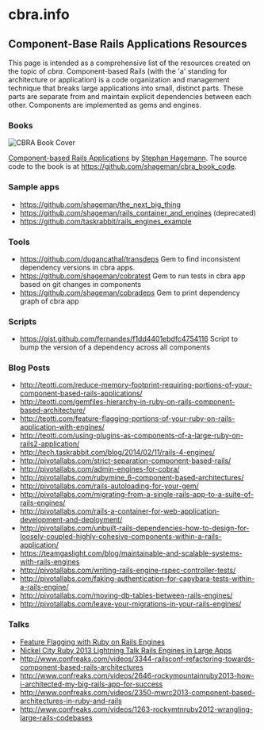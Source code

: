 # cbra.info
## Component-Base Rails Applications Resources

This page is intended as a comprehensive list of the resources created on the topic of _cbra_. Component-based Rails (with the 'a' standing for architecture or application) is a code organization and management technique that breaks large applications into small, distinct parts. These parts are separate from and maintain explicit dependencies between each other. Components are implemented as gems and engines.</p>

### Books

![CBRA Book Cover](https://octodex.github.com/images/yaktocat.png)

[Component-based Rails Applications](https://leanpub.com/cbra) by [Stephan Hagemann](@shageman). The source code to the book is at https://github.com/shageman/cbra_book_code.

### Sample apps

* https://github.com/shageman/the_next_big_thing
* https://github.com/shageman/rails_container_and_engines (deprecated)
* https://github.com/taskrabbit/rails_engines_example

### Tools

* https://github.com/dugancathal/transdeps Gem to find inconsistent dependency versions in cbra apps.
* https://github.com/shageman/cobratest Gem to run tests in cbra app based on git changes in components
* https://github.com/shageman/cobradeps Gem to print dependency graph of cbra app

### Scripts

* https://gist.github.com/fernandes/f1dd4401ebdfc4754116 Script to bump the version of a dependency across all components

### Blog Posts

* http://teotti.com/reduce-memory-footprint-requiring-portions-of-your-component-based-rails-applications/
* http://teotti.com/gemfiles-hierarchy-in-ruby-on-rails-component-based-architecture/
* http://teotti.com/feature-flagging-portions-of-your-ruby-on-rails-application-with-engines/
* http://teotti.com/using-plugins-as-components-of-a-large-ruby-on-rails2-application/
* http://tech.taskrabbit.com/blog/2014/02/11/rails-4-engines/
* http://pivotallabs.com/strict-separation-component-based-rails/
* http://pivotallabs.com/admin-engines-for-cobra/
* http://pivotallabs.com/rubymine_6-component-based-architectures/
* http://pivotallabs.com/rails-autoloading-for-your-gem/
* http://pivotallabs.com/migrating-from-a-single-rails-app-to-a-suite-of-rails-engines/
* http://pivotallabs.com/rails-a-container-for-web-application-development-and-deployment/
* http://pivotallabs.com/unbuilt-rails-dependencies-how-to-design-for-loosely-coupled-highly-cohesive-components-within-a-rails-application/
* https://teamgaslight.com/blog/maintainable-and-scalable-systems-with-rails-engines
* http://pivotallabs.com/writing-rails-engine-rspec-controller-tests/
* http://pivotallabs.com/faking-authentication-for-capybara-tests-within-a-rails-engine/
* http://pivotallabs.com/moving-db-tables-between-rails-engines/
* http://pivotallabs.com/leave-your-migrations-in-your-rails-engines/

### Talks
* [Feature Flagging with Ruby on Rails Engines](https://www.youtube.com/watch?v=rMOn2H7h3oY)
* [Nickel City Ruby 2013 Lightning Talk Rails Engines in Large Apps](https://www.youtube.com/watch?v=mztVptkvLfw)
* http://www.confreaks.com/videos/3344-railsconf-refactoring-towards-component-based-rails-architectures
* http://www.confreaks.com/videos/2646-rockymountainruby2013-how-i-architected-my-big-rails-app-for-success
* http://www.confreaks.com/videos/2350-mwrc2013-component-based-architectures-in-ruby-and-rails
* http://www.confreaks.com/videos/1263-rockymtnruby2012-wrangling-large-rails-codebases
